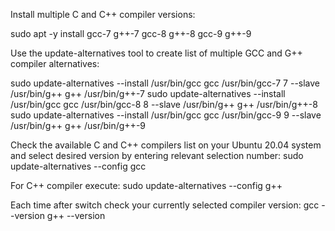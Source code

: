 Install multiple C and C++ compiler versions:


sudo apt -y install gcc-7 g++-7 gcc-8 g++-8 gcc-9 g++-9

Use the update-alternatives tool to create list of multiple GCC and G++ compiler alternatives:

sudo update-alternatives --install /usr/bin/gcc gcc /usr/bin/gcc-7 7 --slave /usr/bin/g++ g++ /usr/bin/g++-7
sudo update-alternatives --install /usr/bin/gcc gcc /usr/bin/gcc-8 8 --slave /usr/bin/g++ g++ /usr/bin/g++-8
sudo update-alternatives --install /usr/bin/gcc gcc /usr/bin/gcc-9 9 --slave /usr/bin/g++ g++ /usr/bin/g++-9

Check the available C and C++ compilers list on your Ubuntu 20.04 system and select desired version by entering relevant selection number:
sudo update-alternatives --config gcc

For C++ compiler execute:
sudo update-alternatives --config g++

Each time after switch check your currently selected compiler version:
gcc --version
g++ --version
 
